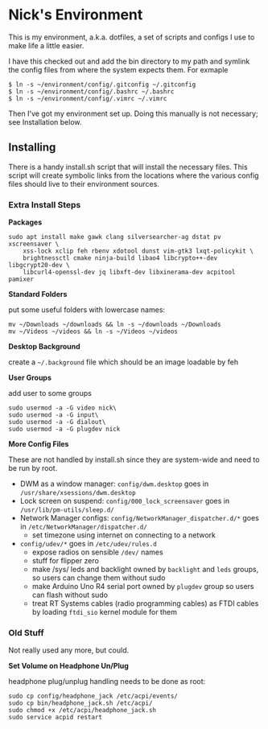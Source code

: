# Nick's Environment

This is my environment, a.k.a. dotfiles, a set of scripts and configs I use to make life a little easier.

I have this checked out and add the bin directory to my path and symlink the config files from where the system expects them.  For exmaple

	$ ln -s ~/environment/config/.gitconfig ~/.gitconfig
	$ ln -s ~/environment/config/.bashrc ~/.bashrc
	$ ln -s ~/environment/config/.vimrc ~/.vimrc

Then I've got my environment set up. Doing this manually is not necessary; see Installation below.

## Installing

There is a handy install.sh script that will install the necessary files.  This script will create symbolic links from the locations where the various config files should live to their environment sources.

### Extra Install Steps

**Packages**

```
sudo apt install make gawk clang silversearcher-ag dstat pv xscreensaver \
    xss-lock xclip feh rbenv xdotool dunst vim-gtk3 lxqt-policykit \
    brightnessctl cmake ninja-build libao4 libcrypto++-dev libgcrypt20-dev \
    libcurl4-openssl-dev jq libxft-dev libxinerama-dev acpitool pamixer
```

**Standard Folders**

put some useful folders with lowercase names:
```
mv ~/Downloads ~/downloads && ln -s ~/downloads ~/Downloads
mv ~/Videos ~/videos && ln -s ~/Videos ~/videos
```

**Desktop Background**

create a `~/.background` file which should be an image loadable by feh

**User Groups**

add user to some groups
```
sudo usermod -a -G video nick\
sudo usermod -a -G input\
sudo usermod -a -G dialout\
sudo usermod -a -G plugdev nick
```

**More Config Files**

These are not handled by install.sh since they are system-wide and need to be
run by root.

* DWM as a window manager: `config/dwm.desktop` goes in `/usr/share/xsessions/dwm.desktop`
* Lock screen on suspend: `config/000_lock_screensaver` goes in `/usr/lib/pm-utils/sleep.d/`
* Network Manager configs: `config/NetworkManager_dispatcher.d/*` goes in `/etc/NetworkManager/dispatcher.d/`
  * set timezone using internet on connecting to a network
* `config/udev/*` goes in `/etc/udev/rules.d`
  * expose radios on sensible `/dev/` names
  * stuff for flipper zero
  * make /sys/ leds and backlight owned by `backlight` and `leds` groups, so users can change them without sudo
  * make Arduino Uno R4 serial port owned by `plugdev` group so users can flash without sudo
  * treat RT Systems cables (radio programming cables) as FTDI cables by loading `ftdi_sio` kernel module for them

### Old Stuff

Not really used any more, but could.

**Set Volume on Headphone Un/Plug**

headphone plug/unplug handling needs to be done as root:

```
sudo cp config/headphone_jack /etc/acpi/events/
sudo cp bin/headphone_jack.sh /etc/acpi/
sudo chmod +x /etc/acpi/headphone_jack.sh
sudo service acpid restart
```


